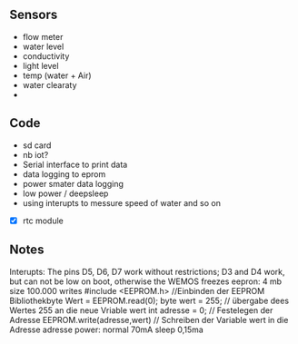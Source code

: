 ## Sensors
-  flow meter
-  water level
-  conductivity
-  light level
-  temp (water + Air)
-  water clearaty
-  

## Code 
-  sd card
-  nb iot?
-  Serial interface to print data
-  data logging to eprom
-  power smater data logging
-  low power / deepsleep
-  using interupts to messure speed of water and so on
-  [X] rtc module



## Notes
Interupts: The pins D5, D6, D7 work without restrictions; D3 and D4 work, but can not be low on boot, otherwise the WEMOS freezes
eepron: 4 mb size 100.000 writes 
        #include <EEPROM.h> //Einbinden der EEPROM Bibliothekbyte Wert = EEPROM.read(0);
        byte wert = 255;            // übergabe dees Wertes 255 an die neue Vriable wert
        int adresse = 0;            // Festelegen der Adresse
        EEPROM.write(adresse,wert)  // Schreiben der Variable wert in die Adresse adresse
power: normal 70mA sleep 0,15ma


